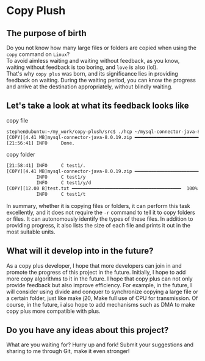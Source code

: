 # Copy Plush
## The purpose of birth
Do you not know how many large files or folders are copied when using the `copy` command on `Linux`?</br>
To avoid aimless waiting and waiting without feedback, as you know, waiting without feedback is too boring, and `love` is also (lol).</br>
That's why `copy plus` was born, and its significance lies in providing feedback on waiting. During the waiting period, you can know the progress and arrive at the destination appropriately, without blindly waiting.

## Let's take a look at what its feedback looks like
copy file
```bash
stephen@ubuntu:~/my_work/copy-plush/src$ ./hcp ~/mysql-connector-java-8.0.19.zip ~
[COPY][4.41 MB]mysql-connector-java-8.0.19.zip ━━━━━━━━━━━━━━━━━━━━━━━━━━━━━━━━━━━━━━━╸ 100% 0:00:00
[21:56:41] INFO     Done.                
```
copy folder
```bash
[21:58:41] INFO     C test1/.            
[COPY][4.41 MB]mysql-connector-java-8.0.19.zip ━━━━━━━━━━━━━━━━━━━━━━━━━━━━━━━━━━━━━━━╸ 100% 0:00:00
           INFO     C test1/y    
           INFO     C test1/y/d  
[COPY][12.00 B]test.txt ━━━━━━━━━━━━━━━━━━━━━━━━━━━━━━━━━━━━━━━━  100% 0:00:00
           INFO     C test1/t                  
```
In summary, whether it is copying files or folders, it can perform this task excellently, and it does not require the `-r` command to tell it to copy folders or files. It can autonomously identify the types of these files.
In addition to providing progress, it also lists the size of each file and prints it out in the most suitable units.

## What will it develop into in the future?
As a copy plus developer, I hope that more developers can join in and promote the progress of this project in the future. Initially, I hope to add more copy algorithms to it in the future. I hope that copy plus can not only provide feedback but also improve efficiency. For example, in the future, I will consider using divide and conquer to synchronize copying a large file or a certain folder, just like make j20, Make full use of CPU for transmission.
Of course, in the future, i also hope to add mechanisms such as DMA to make copy plus more compatible with plus.

## Do you have any ideas about this project?
What are you waiting for? Hurry up and fork! Submit your suggestions and sharing to me through Git, make it even stronger!
